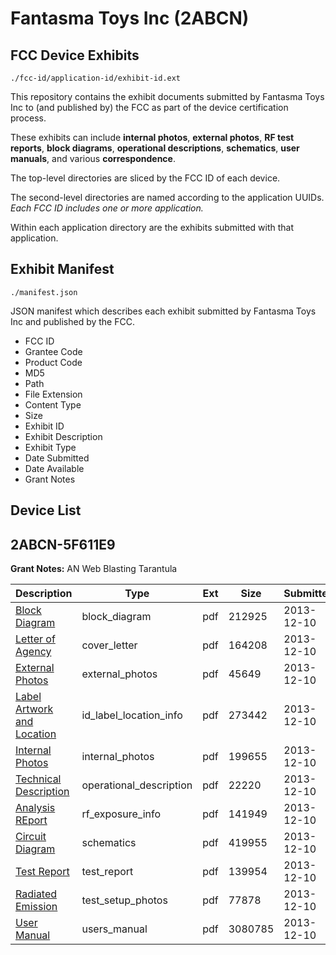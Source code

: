 # Fantasma Toys Inc (2ABCN)
## FCC Device Exhibits

```
./fcc-id/application-id/exhibit-id.ext
```

This repository contains the exhibit documents submitted by Fantasma Toys Inc to (and published by) the FCC as part of the device certification process.

These exhibits can include **internal photos**, **external photos**, **RF test reports**, **block diagrams**, **operational descriptions**, **schematics**, **user manuals**, and various **correspondence**.

The top-level directories are sliced by the FCC ID of each device.

The second-level directories are named according to the application UUIDs. *Each FCC ID includes one or more application.*

Within each application directory are the exhibits submitted with that application. 

## Exhibit Manifest

```
./manifest.json
```

JSON manifest which describes each exhibit submitted by Fantasma Toys Inc and published by the FCC.

- FCC ID
- Grantee Code
- Product Code
- MD5
- Path
- File Extension
- Content Type
- Size
- Exhibit ID
- Exhibit Description
- Exhibit Type
- Date Submitted
- Date Available
- Grant Notes

## Device List
## 2ABCN-5F611E9
**Grant Notes:** AN Web Blasting Tarantula

| Description | Type | Ext | Size | Submitted | Available |
| ----------- | ---- | --- | ---- | --------- | --------- |
| [Block Diagram](2ABCN-5F611E9/14f85ac27163c717b96e484ca44d68d4/2138725.pdf) | block_diagram | pdf | 212925 | 2013-12-10 | 2013-12-10 |
| [Letter of Agency](2ABCN-5F611E9/14f85ac27163c717b96e484ca44d68d4/2138722.pdf) | cover_letter | pdf | 164208 | 2013-12-10 | 2013-12-10 |
| [External Photos](2ABCN-5F611E9/14f85ac27163c717b96e484ca44d68d4/2138729.pdf) | external_photos | pdf | 45649 | 2013-12-10 | 2013-12-10 |
| [Label Artwork and Location](2ABCN-5F611E9/14f85ac27163c717b96e484ca44d68d4/2138730.pdf) | id_label_location_info | pdf | 273442 | 2013-12-10 | 2013-12-10 |
| [Internal Photos](2ABCN-5F611E9/14f85ac27163c717b96e484ca44d68d4/2138731.pdf) | internal_photos | pdf | 199655 | 2013-12-10 | 2013-12-10 |
| [Technical Description](2ABCN-5F611E9/14f85ac27163c717b96e484ca44d68d4/2138724.pdf) | operational_description | pdf | 22220 | 2013-12-10 | 2013-12-10 |
| [Analysis REport](2ABCN-5F611E9/14f85ac27163c717b96e484ca44d68d4/2138732.pdf) | rf_exposure_info | pdf | 141949 | 2013-12-10 | 2013-12-10 |
| [Circuit Diagram](2ABCN-5F611E9/14f85ac27163c717b96e484ca44d68d4/2138726.pdf) | schematics | pdf | 419955 | 2013-12-10 | 2013-12-10 |
| [Test Report](2ABCN-5F611E9/14f85ac27163c717b96e484ca44d68d4/2138727.pdf) | test_report | pdf | 139954 | 2013-12-10 | 2013-12-10 |
| [Radiated Emission](2ABCN-5F611E9/14f85ac27163c717b96e484ca44d68d4/2138728.pdf) | test_setup_photos | pdf | 77878 | 2013-12-10 | 2013-12-10 |
| [User Manual](2ABCN-5F611E9/14f85ac27163c717b96e484ca44d68d4/2138723.pdf) | users_manual | pdf | 3080785 | 2013-12-10 | 2013-12-10 |
